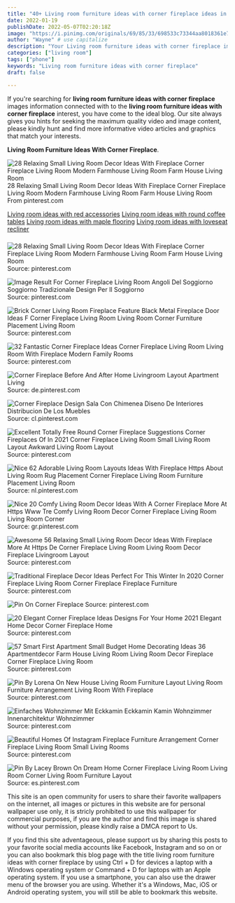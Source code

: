 ```yaml
---
title: "40+ Living room furniture ideas with corner fireplace ideas in 2022 "
date: 2022-01-19
publishDate: 2022-05-07T02:20:18Z
image: "https://i.pinimg.com/originals/69/85/33/698533c73344aa8018361e7cc644ad75.jpg"
author: "Wayne" # use capitalize
description: "Your Living room furniture ideas with corner fireplace images are ready in this website. Living room furniture ideas with corner fireplace are a topic that is being searched for and liked by netizens today. You can Find and Download the Living room furniture ideas with corner fireplace files here. Get all royalty-free photos."
categories: ["living room"]
tags: ["phone"]
keywords: "Living room furniture ideas with corner fireplace"
draft: false

---
```


If you're searching for **living room furniture ideas with corner fireplace** images information connected with to the **living room furniture ideas with corner fireplace** interest, you have come to the ideal  blog.  Our site always  gives you  hints  for seeking  the maximum  quality video and image  content, please kindly hunt and find more informative video articles and graphics  that match your interests.

**Living Room Furniture Ideas With Corner Fireplace**. 

![28 Relaxing Small Living Room Decor Ideas With Fireplace Corner Fireplace Living Room Modern Farmhouse Living Room Farm House Living Room](https://i.pinimg.com/originals/3a/66/42/3a66420c6c9f97085c82c6e61723e99e.png "28 Relaxing Small Living Room Decor Ideas With Fireplace Corner Fireplace Living Room Modern Farmhouse Living Room Farm House Living Room")
28 Relaxing Small Living Room Decor Ideas With Fireplace Corner Fireplace Living Room Modern Farmhouse Living Room Farm House Living Room From pinterest.com

[Living room ideas with red accessories](/living-room-ideas-with-red-accessories/)
[Living room ideas with round coffee tables](/living-room-ideas-with-round-coffee-tables/)
[Living room ideas with maple flooring](/living-room-ideas-with-maple-flooring/)
[Living room ideas with loveseat recliner](/living-room-ideas-with-loveseat-recliner/)



### 

 


![28 Relaxing Small Living Room Decor Ideas With Fireplace Corner Fireplace Living Room Modern Farmhouse Living Room Farm House Living Room](https://i.pinimg.com/originals/3a/66/42/3a66420c6c9f97085c82c6e61723e99e.png "28 Relaxing Small Living Room Decor Ideas With Fireplace Corner Fireplace Living Room Modern Farmhouse Living Room Farm House Living Room")
Source: pinterest.com

 

![Image Result For Corner Fireplace Living Room Angoli Del Soggiorno Soggiorno Tradizionale Design Per Il Soggiorno](https://i.pinimg.com/originals/c0/c7/3f/c0c73f0ffa7396afd25c5a1e4dd8f7cb.jpg "Image Result For Corner Fireplace Living Room Angoli Del Soggiorno Soggiorno Tradizionale Design Per Il Soggiorno")
Source: pinterest.com

 

![Brick Corner Living Room Fireplace Feature Black Metal Fireplace Door Ideas F Corner Fireplace Living Room Living Room Corner Furniture Placement Living Room](https://i.pinimg.com/originals/37/ff/5c/37ff5c5cf15baeaf4103203afdf5f3d9.jpg "Brick Corner Living Room Fireplace Feature Black Metal Fireplace Door Ideas F Corner Fireplace Living Room Living Room Corner Furniture Placement Living Room")
Source: pinterest.com

 

![32 Fantastic Corner Fireplace Ideas Corner Fireplace Living Room Living Room With Fireplace Modern Family Rooms](https://i.pinimg.com/564x/dc/38/5e/dc385efb667d637c46c45a4a0dca1151.jpg "32 Fantastic Corner Fireplace Ideas Corner Fireplace Living Room Living Room With Fireplace Modern Family Rooms")
Source: pinterest.com

 

![Corner Fireplace Before And After Home Livingroom Layout Apartment Living](https://i.pinimg.com/originals/b0/95/f7/b095f797a9f730e21deef03c453a5b9b.png "Corner Fireplace Before And After Home Livingroom Layout Apartment Living")
Source: de.pinterest.com

 

![Corner Fireplace Design Sala Con Chimenea Diseno De Interiores Distribucion De Los Muebles](https://i.pinimg.com/originals/e0/72/09/e07209782e19a87d51e1da7a7e299a86.jpg "Corner Fireplace Design Sala Con Chimenea Diseno De Interiores Distribucion De Los Muebles")
Source: cl.pinterest.com

 

![Excellent Totally Free Round Corner Fireplace Suggestions Corner Fireplaces Of In 2021 Corner Fireplace Living Room Small Living Room Layout Awkward Living Room Layout](https://i.pinimg.com/originals/56/bd/65/56bd656c8c2c29b0f3caab40ff2965fa.jpg "Excellent Totally Free Round Corner Fireplace Suggestions Corner Fireplaces Of In 2021 Corner Fireplace Living Room Small Living Room Layout Awkward Living Room Layout")
Source: pinterest.com

 

![Nice 62 Adorable Living Room Layouts Ideas With Fireplace Https About Living Room Rug Placement Corner Fireplace Living Room Furniture Placement Living Room](https://i.pinimg.com/originals/08/7e/a2/087ea2886cb460fe567f4809ee848208.jpg "Nice 62 Adorable Living Room Layouts Ideas With Fireplace Https About Living Room Rug Placement Corner Fireplace Living Room Furniture Placement Living Room")
Source: nl.pinterest.com

 

![Nice 20 Comfy Living Room Decor Ideas With A Corner Fireplace More At Https Www Tre Comfy Living Room Decor Corner Fireplace Living Room Living Room Corner](https://i.pinimg.com/originals/d3/23/5d/d3235d372c805b55e5ca0aac7908eb69.jpg "Nice 20 Comfy Living Room Decor Ideas With A Corner Fireplace More At Https Www Tre Comfy Living Room Decor Corner Fireplace Living Room Living Room Corner")
Source: gr.pinterest.com

 

![Awesome 56 Relaxing Small Living Room Decor Ideas With Fireplace More At Https De Corner Fireplace Living Room Living Room Decor Fireplace Livingroom Layout](https://i.pinimg.com/originals/13/4f/e3/134fe3bafe20b2360c01f02c274a43a9.jpg "Awesome 56 Relaxing Small Living Room Decor Ideas With Fireplace More At Https De Corner Fireplace Living Room Living Room Decor Fireplace Livingroom Layout")
Source: pinterest.com

 

![Traditional Fireplace Decor Ideas Perfect For This Winter In 2020 Corner Fireplace Living Room Corner Fireplace Fireplace Furniture](https://i.pinimg.com/originals/f8/fd/ca/f8fdcae19feca170af8011e88e511ac8.jpg "Traditional Fireplace Decor Ideas Perfect For This Winter In 2020 Corner Fireplace Living Room Corner Fireplace Fireplace Furniture")
Source: pinterest.com

 

![Pin On Corner Fireplace](https://i.pinimg.com/474x/46/22/16/462216d1fbad3fb154328ac92373367d.jpg "Pin On Corner Fireplace")
Source: pinterest.com

 

![20 Elegant Corner Fireplace Ideas Designs For Your Home 2021 Elegant Home Decor Corner Fireplace Home](https://i.pinimg.com/736x/eb/77/72/eb7772e6e406cdea13fa88552ab05eca.jpg "20 Elegant Corner Fireplace Ideas Designs For Your Home 2021 Elegant Home Decor Corner Fireplace Home")
Source: pinterest.com

 

![57 Smart First Apartment Small Budget Home Decorating Ideas 36 Apartmentdecor Farm House Living Room Living Room Decor Fireplace Corner Fireplace Living Room](https://i.pinimg.com/736x/c5/a5/ab/c5a5ab9ca0a292eb5091aea8cd81439d.jpg "57 Smart First Apartment Small Budget Home Decorating Ideas 36 Apartmentdecor Farm House Living Room Living Room Decor Fireplace Corner Fireplace Living Room")
Source: pinterest.com

 

![Pin By Lorena On New House Living Room Furniture Layout Living Room Furniture Arrangement Living Room With Fireplace](https://i.pinimg.com/originals/70/4f/ae/704fae711f329267cb7704f376f694ee.jpg "Pin By Lorena On New House Living Room Furniture Layout Living Room Furniture Arrangement Living Room With Fireplace")
Source: pinterest.com

 

![Einfaches Wohnzimmer Mit Eckkamin Eckkamin Kamin Wohnzimmer Innenarchitektur Wohnzimmer](https://i.pinimg.com/736x/bd/08/03/bd0803dd3a0937b93d9aa7404181e38b.jpg "Einfaches Wohnzimmer Mit Eckkamin Eckkamin Kamin Wohnzimmer Innenarchitektur Wohnzimmer")
Source: pinterest.com

 

![Beautiful Homes Of Instagram Fireplace Furniture Arrangement Corner Fireplace Living Room Small Living Rooms](https://i.pinimg.com/originals/a1/50/c9/a150c95d908a40662863fa0dac3371c4.jpg "Beautiful Homes Of Instagram Fireplace Furniture Arrangement Corner Fireplace Living Room Small Living Rooms")
Source: pinterest.com

 

![Pin By Lacey Brown On Dream Home Corner Fireplace Living Room Living Room Corner Living Room Furniture Layout](https://i.pinimg.com/originals/69/85/33/698533c73344aa8018361e7cc644ad75.jpg "Pin By Lacey Brown On Dream Home Corner Fireplace Living Room Living Room Corner Living Room Furniture Layout")
Source: es.pinterest.com

 

This site is an open community for users to share their favorite wallpapers on the internet, all images or pictures in this website are for personal wallpaper use only, it is stricly prohibited to use this wallpaper for commercial purposes, if you are the author and find this image is shared without your permission, please kindly raise a DMCA report to Us.

If you find this site adventageous, please support us by sharing this posts to your favorite social media accounts like Facebook, Instagram and so on or you can also bookmark this blog page with the title living room furniture ideas with corner fireplace by using Ctrl + D for devices a laptop with a Windows operating system or Command + D for laptops with an Apple operating system. If you use a smartphone, you can also use the drawer menu of the browser you are using. Whether it's a Windows, Mac, iOS or Android operating system, you will still be able to bookmark this website.
